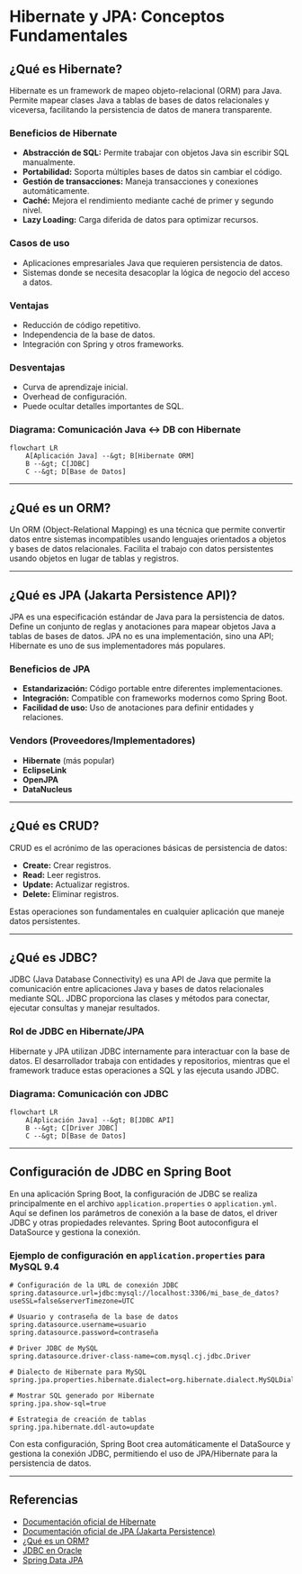 # Hibernate y JPA: Conceptos Fundamentales

## ¿Qué es Hibernate?
Hibernate es un framework de mapeo objeto-relacional (ORM) para Java. Permite mapear clases Java a tablas de bases de datos relacionales y viceversa, facilitando la persistencia de datos de manera transparente.

### Beneficios de Hibernate
- **Abstracción de SQL:** Permite trabajar con objetos Java sin escribir SQL manualmente.
- **Portabilidad:** Soporta múltiples bases de datos sin cambiar el código.
- **Gestión de transacciones:** Maneja transacciones y conexiones automáticamente.
- **Caché:** Mejora el rendimiento mediante caché de primer y segundo nivel.
- **Lazy Loading:** Carga diferida de datos para optimizar recursos.

### Casos de uso
- Aplicaciones empresariales Java que requieren persistencia de datos.
- Sistemas donde se necesita desacoplar la lógica de negocio del acceso a datos.

### Ventajas
- Reducción de código repetitivo.
- Independencia de la base de datos.
- Integración con Spring y otros frameworks.

### Desventajas
- Curva de aprendizaje inicial.
- Overhead de configuración.
- Puede ocultar detalles importantes de SQL.

### Diagrama: Comunicación Java ↔ DB con Hibernate
```mermaid
flowchart LR
    A[Aplicación Java] --&gt; B[Hibernate ORM]
    B --&gt; C[JDBC]
    C --&gt; D[Base de Datos]
```

---

## ¿Qué es un ORM?
Un ORM (Object-Relational Mapping) es una técnica que permite convertir datos entre sistemas incompatibles usando lenguajes orientados a objetos y bases de datos relacionales. Facilita el trabajo con datos persistentes usando objetos en lugar de tablas y registros.

---

## ¿Qué es JPA (Jakarta Persistence API)?
JPA es una especificación estándar de Java para la persistencia de datos. Define un conjunto de reglas y anotaciones para mapear objetos Java a tablas de bases de datos. JPA no es una implementación, sino una API; Hibernate es uno de sus implementadores más populares.

### Beneficios de JPA
- **Estandarización:** Código portable entre diferentes implementaciones.
- **Integración:** Compatible con frameworks modernos como Spring Boot.
- **Facilidad de uso:** Uso de anotaciones para definir entidades y relaciones.

### Vendors (Proveedores/Implementadores)
- **Hibernate** (más popular)
- **EclipseLink**
- **OpenJPA**
- **DataNucleus**

---

## ¿Qué es CRUD?
CRUD es el acrónimo de las operaciones básicas de persistencia de datos:
- **Create:** Crear registros.
- **Read:** Leer registros.
- **Update:** Actualizar registros.
- **Delete:** Eliminar registros.

Estas operaciones son fundamentales en cualquier aplicación que maneje datos persistentes.

---

## ¿Qué es JDBC?
JDBC (Java Database Connectivity) es una API de Java que permite la comunicación entre aplicaciones Java y bases de datos relacionales mediante SQL. JDBC proporciona las clases y métodos para conectar, ejecutar consultas y manejar resultados.

### Rol de JDBC en Hibernate/JPA
Hibernate y JPA utilizan JDBC internamente para interactuar con la base de datos. El desarrollador trabaja con entidades y repositorios, mientras que el framework traduce estas operaciones a SQL y las ejecuta usando JDBC.

### Diagrama: Comunicación con JDBC
```mermaid
flowchart LR
    A[Aplicación Java] --&gt; B[JDBC API]
    B --&gt; C[Driver JDBC]
    C --&gt; D[Base de Datos]
```

---

## Configuración de JDBC en Spring Boot

En una aplicación Spring Boot, la configuración de JDBC se realiza principalmente en el archivo `application.properties` o `application.yml`. Aquí se definen los parámetros de conexión a la base de datos, el driver JDBC y otras propiedades relevantes. Spring Boot autoconfigura el DataSource y gestiona la conexión.

### Ejemplo de configuración en `application.properties` para MySQL 9.4

```properties
# Configuración de la URL de conexión JDBC
spring.datasource.url=jdbc:mysql://localhost:3306/mi_base_de_datos?useSSL=false&serverTimezone=UTC

# Usuario y contraseña de la base de datos
spring.datasource.username=usuario
spring.datasource.password=contraseña

# Driver JDBC de MySQL
spring.datasource.driver-class-name=com.mysql.cj.jdbc.Driver

# Dialecto de Hibernate para MySQL
spring.jpa.properties.hibernate.dialect=org.hibernate.dialect.MySQLDialect

# Mostrar SQL generado por Hibernate
spring.jpa.show-sql=true

# Estrategia de creación de tablas
spring.jpa.hibernate.ddl-auto=update
```

Con esta configuración, Spring Boot crea automáticamente el DataSource y gestiona la conexión JDBC, permitiendo el uso de JPA/Hibernate para la persistencia de datos.

---

## Referencias
- [Documentación oficial de Hibernate](https://hibernate.org/orm/documentation/)
- [Documentación oficial de JPA (Jakarta Persistence)](https://jakarta.ee/specifications/persistence/)
- [¿Qué es un ORM?](https://es.wikipedia.org/wiki/Mapeo_objeto-relacional)
- [JDBC en Oracle](https://docs.oracle.com/javase/tutorial/jdbc/overview/index.html)
- [Spring Data JPA](https://spring.io/projects/spring-data-jpa)
